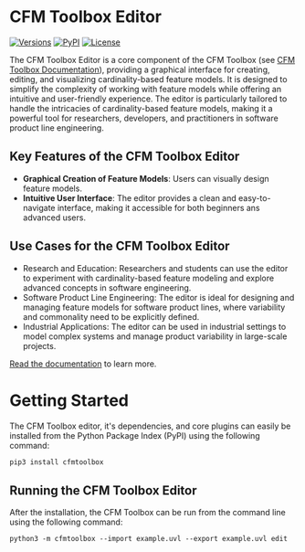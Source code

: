 # CFM Toolbox Editor

[![Versions][versions-image]][versions-url]
[![PyPI][pypi-image]][pypi-url]
[![License][license-image]][license-url]

[versions-image]: https://img.shields.io/pypi/pyversions/cfmtoolbox

[versions-url]: https://github.com/KIT-TVA/cfmtoolbox-editor/blob/main/pyproject.toml

[pypi-image]: https://img.shields.io/pypi/v/cfmtoolbox

[pypi-url]: https://pypi.org/project/cfmtoolbox/

[license-image]: https://img.shields.io/pypi/l/cfmtoolbox

[license-url]: https://github.com/KIT-TVA/cfmtoolbox-editor/blob/main/LICENSE

The CFM Toolbox Editor is a core component of the CFM Toolbox (see [CFM Toolbox Documentation](https://kit-tva.github.io/cfmtoolbox/)), providing a graphical interface for creating, editing, and visualizing cardinality-based feature models. It is designed to simplify the complexity of working with feature models while offering an intuitive and user-friendly experience. The editor is particularly tailored to handle the intricacies of cardinality-based feature models, making it a powerful tool for researchers, developers, and practitioners in software product line engineering.

## Key Features of the CFM Toolbox Editor

- **Graphical Creation of Feature Models**: Users can visually design feature models.
- **Intuitive User Interface**: The editor provides a clean and easy-to-navigate interface, making it accessible for
  both beginners ans advanced users.

## Use Cases for the CFM Toolbox Editor

- Research and Education: Researchers and students can use the editor to experiment with cardinality-based feature
  modeling and explore advanced concepts in software engineering.
- Software Product Line Engineering: The editor is ideal for designing and managing feature models for software product
  lines, where variability and commonality need to be explicitly defined.
- Industrial Applications: The editor can be used in industrial settings to model complex systems and manage product
  variability in large-scale projects.

[Read the documentation](https://kit-tva.github.io/cfmtoolbox-editor/) to learn more.

# Getting Started

The CFM Toolbox editor, it's dependencies, and core plugins can easily be installed from the Python Package Index (PyPI)
using the following command:

```bash
pip3 install cfmtoolbox
```

## Running the CFM Toolbox Editor

After the installation, the CFM Toolbox can be run from the command line using the following command:

```shell
python3 -m cfmtoolbox --import example.uvl --export example.uvl edit
```
